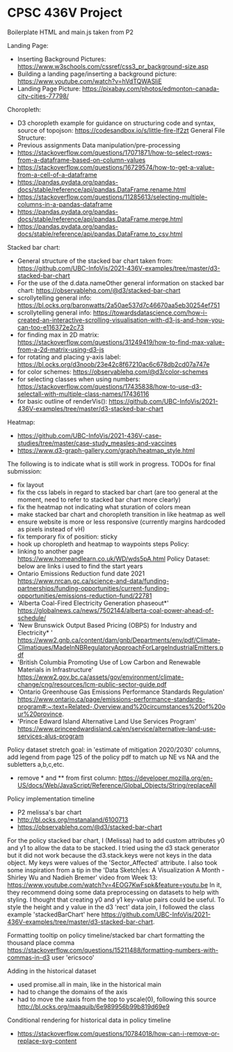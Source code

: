 # CPSC 436V Project

Boilerplate HTML and main.js taken from P2

Landing Page:
- Inserting Background Pictures: https://www.w3schools.com/cssref/css3_pr_background-size.asp
- Building a landing page/inserting a background picture: https://www.youtube.com/watch?v=hVdTQWASliE
- Landing Page Picture: https://pixabay.com/photos/edmonton-canada-city-cities-77798/

Choropleth:
- D3 choropleth example for guidance on structuring code and syntax, source of topojson: https://codesandbox.io/s/little-fire-lf2zt
General File Structure:
- Previous assignments
Data manipulation/pre-processing
- https://stackoverflow.com/questions/17071871/how-to-select-rows-from-a-dataframe-based-on-column-values
- https://stackoverflow.com/questions/16729574/how-to-get-a-value-from-a-cell-of-a-dataframe
- https://pandas.pydata.org/pandas-docs/stable/reference/api/pandas.DataFrame.rename.html
- https://stackoverflow.com/questions/11285613/selecting-multiple-columns-in-a-pandas-dataframe
- https://pandas.pydata.org/pandas-docs/stable/reference/api/pandas.DataFrame.merge.html
- https://pandas.pydata.org/pandas-docs/stable/reference/api/pandas.DataFrame.to_csv.html

Stacked bar chart:
- General structure of the stacked bar chart taken from: https://github.com/UBC-InfoVis/2021-436V-examples/tree/master/d3-stacked-bar-chart
- For the use of the d.data.nameOther general information on stacked bar chart: https://observablehq.com/@d3/stacked-bar-chart
- scrollytelling general info: https://bl.ocks.org/baronwatts/2a50ae537d7c46670aa5eb30254ef751
- scrollytelling general info: https://towardsdatascience.com/how-i-created-an-interactive-scrolling-visualisation-with-d3-js-and-how-you-can-too-e116372e2c73
- for finding max in 2D matrix: https://stackoverflow.com/questions/31249419/how-to-find-max-value-from-a-2d-matrix-using-d3-js
- for rotating and placing y-axis label: https://bl.ocks.org/d3noob/23e42c8f67210ac6c678db2cd07a747e
- for color schemes: https://observablehq.com/@d3/color-schemes
- for selecting classes when using numbers: https://stackoverflow.com/questions/17435838/how-to-use-d3-selectall-with-multiple-class-names/17436116
- for basic outline of renderVis(): https://github.com/UBC-InfoVis/2021-436V-examples/tree/master/d3-stacked-bar-chart
 
Heatmap:
- https://github.com/UBC-InfoVis/2021-436V-case-studies/tree/master/case-study_measles-and-vaccines
- https://www.d3-graph-gallery.com/graph/heatmap_style.html

The following is to indicate what is still work in progress.
TODOs for final submission:
- fix layout
- fix the css labels in regard to stacked bar chart (are too general at the moment, need to refer to stacked bar chart more clearly)
- fix the heatmap not indicating what sturation of colors mean
- make stacked bar chart and choropleth transition in like heatmap as well
- ensure website is more or less responsive (currently margins hardcoded as pixels instead of vH)
- fix temporary fix of position: sticky
- hook up choropleth and heatmap to waypoints steps
Policy:
- linking to another page https://www.homeandlearn.co.uk/WD/wds5pA.html
Policy Dataset:
below are links i used to find the start years
- Ontario Emissions Reduction fund date 2021 https://www.nrcan.gc.ca/science-and-data/funding-partnerships/funding-opportunities/current-funding-opportunities/emissions-reduction-fund/22781
- 'Alberta Coal-Fired Electricity Generation phaseout*' https://globalnews.ca/news/7502144/alberta-coal-power-ahead-of-schedule/
- 'New Brunswick Output Based Pricing (OBPS) for Industry and Electricity* ' https://www2.gnb.ca/content/dam/gnb/Departments/env/pdf/Climate-Climatiques/MadeInNBRegulatoryApproachForLargeIndustrialEmitters.pdf
- 'British Columbia Promoting Use of Low Carbon and Renewable Materials in Infrastructure' https://www2.gov.bc.ca/assets/gov/environment/climate-change/cng/resources/lcm-public-sector-guide.pdf
- 'Ontario Greenhouse Gas Emissions Performance Standards Regulation' https://www.ontario.ca/page/emissions-performance-standards-program#:~:text=Related-,Overview,and%20circumstances%20of%20our%20province.
- 'Prince Edward Island Alternative Land Use Services Program' https://www.princeedwardisland.ca/en/service/alternative-land-use-services-alus-program 

Policy dataset stretch goal: in 'estimate of mitigation 2020/2030' columns, add legend from page 125 of the policy pdf to match up NE vs NA and the subletters a,b,c,etc.
- remove * and ** from first column:  https://developer.mozilla.org/en-US/docs/Web/JavaScript/Reference/Global_Objects/String/replaceAll

Policy implementation timeline
- P2 melissa's bar chart
- http://bl.ocks.org/mstanaland/6100713
- https://observablehq.com/@d3/stacked-bar-chart

For the policy stacked bar chart, I (Melissa) had to add custom attributes y0 and y1 to allow the data to be stacked.
I tried using the d3 stack generator but it did not work because the d3.stack.keys were not keys in the data object.
My keys were values of the 'Sector_Affected' attribute.
I also took some inspiration from a tip in the 'Data Sketch|es: A Visualization A Month - Shirley Wu and Nadieh Bremer' video from Week 13: https://www.youtube.com/watch?v=4EOG7KwFspk&feature=youtu.be In it, they recommend doing some data preprocessing on datasets to help with styling. 
I thought that creating y0 and y1 key-value pairs could be useful.
To style the height and y value in the d3 'rect' data join, I followed the class example 'stackedBarChart' here https://github.com/UBC-InfoVis/2021-436V-examples/tree/master/d3-stacked-bar-chart.

Formatting tooltip on policy timeline/stacked bar chart
formatting the thousand place comma
https://stackoverflow.com/questions/15211488/formatting-numbers-with-commas-in-d3 user 'ericsoco'

Adding in the historical dataset
- used promise.all in main, like in the historical main
- had to change the domains of the axis
- had to move the xaxis from the top to yscale(0), following this source http://bl.ocks.org/maaquib/6e989956b99b819d69e9

Conditional rendering for historical data in policy timeline
- https://stackoverflow.com/questions/10784018/how-can-i-remove-or-replace-svg-content
